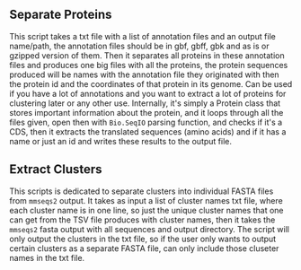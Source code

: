 ## Separate Proteins
This script takes a txt file with a list of annotation files and an output file name/path, the annotation files should be in gbf, gbff, gbk and as is or gzipped version of them. Then it separates all proteins in these annotation files and produces one big files with all the proteins, the protein sequences produced will be names with the annotation file they originated with then the protein id and the coordinates of that protein in its genome. Can be used if you have a lot of annotations and you want to extract a lot of proteins for clustering later or any other use.
Internally, it's simply a Protein class that stores important information about the protein, and it loops through all the files given, open then with `Bio.SeqIO` parsing function, and checks if it's a CDS, then it extracts the translated sequences (amino acids) and if it has a name or just an id and writes these results to the output file.

## Extract Clusters
This scripts is dedicated to separate clusters into individual FASTA files from `mmseqs2` output. It takes as input a list of cluster names txt file, where each cluster name is in one line, so just the unique cluster names that one can get from the TSV file produces with cluster names, then it takes the `mmseqs2` fasta output with all sequences and output directory. The script will only output the clusters in the txt file, so if the user only wants to output certain clusters as a separate FASTA file, can only include those cluseter names in the txt file.